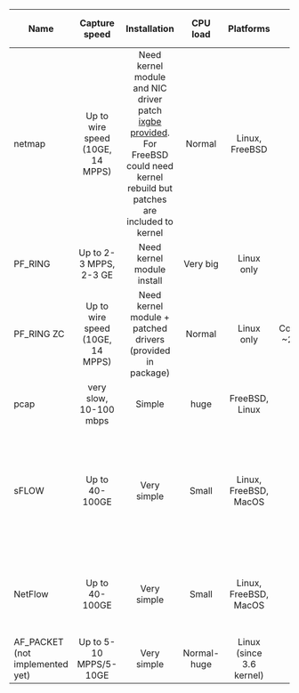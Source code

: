 |Name | Capture speed |Installation | CPU load | Platforms | Cost | Accuracy of attack detection | Speed of attack detection 
|-----|:-------------:|:-------:|:--:|:--:|:------:|:----:|:---:|
|netmap | Up to wire speed (10GE, 14 MPPS) | Need kernel module and NIC driver patch [ixgbe provided](https://github.com/pavel-odintsov/ixgbe-linux-netmap). For FreeBSD could need kernel rebuild but patches are included to kernel |Normal |Linux, FreeBSD | BSD | Very accurate | Very fast|
|PF_RING | Up to 2-3 MPPS, 2-3 GE |Need kernel module install |Very big| Linux  only | GPLv2 | Enough accurate | Very fast|
|PF_RING ZC | Up to wire speed (10GE, 14 MPPS) | Need kernel module + patched drivers (provided in package)|Normal| Linux only | Commercial ~200 euro | Very accurate | Very fast|
| pcap | very slow, 10-100 mbps | Simple | huge | FreeBSD, Linux | GPL | Not so accurate | Very fast|
| sFLOW | Up to 40-100GE | Very simple | Small | Linux, FreeBSD, MacOS | Free |  Accurate but depends on sampling rate (1-128 sampling rate recommended but significantly depends on traffic in network) | Very fast|
| NetFlow | Up to 40-100GE | Very simple | Small | Linux, FreeBSD, MacOS | Free | Not so accurate | So slow, up to multiple minutes depends on flow timeout configuration  on routers|
| AF_PACKET (not implemented yet) | Up to 5-10 MPPS/5-10GE | Very simple | Normal-huge | Linux (since 3.6 kernel) | GPLv2 | Very accurate | Very fast|

